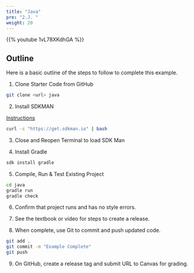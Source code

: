 ```yaml
---
title: "Java"
pre: "2.J. "
weight: 20
---
```


{{% youtube 1vL78XKdhGA %}}

## Outline

Here is a basic outline of the steps to follow to complete this example.

1. Clone Starter Code from GitHub

```bash
git clone <url> java
```

2. Install SDKMAN

[Instructions](https://sdkman.io/install)

```bash
curl -s "https://get.sdkman.io" | bash
```

3. Close and Reopen Terminal to load SDK Man

4. Install Gradle

```bash
sdk install gradle
```

5. Compile, Run & Test Existing Project

```bash
cd java
gradle run
gradle check
```

6. Confirm that project runs and has no style errors. 

7. See the textbook or video for steps to create a release.

8. When complete, use Git to commit and push updated code. 

```bash
git add .
git commit -m "Example Complete"
git push
```

9. On GitHub, create a release tag and submit URL to Canvas for grading. 
